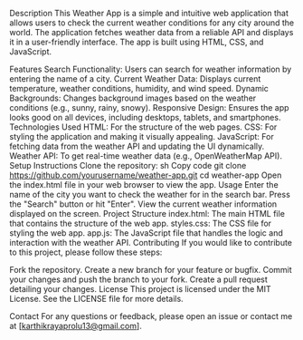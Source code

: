 Description
This Weather App is a simple and intuitive web application that allows users to check the current weather conditions for any city around the world. The application fetches weather data from a reliable API and displays it in a user-friendly interface. The app is built using HTML, CSS, and JavaScript.

Features
Search Functionality: Users can search for weather information by entering the name of a city.
Current Weather Data: Displays current temperature, weather conditions, humidity, and wind speed.
Dynamic Backgrounds: Changes background images based on the weather conditions (e.g., sunny, rainy, snowy).
Responsive Design: Ensures the app looks good on all devices, including desktops, tablets, and smartphones.
Technologies Used
HTML: For the structure of the web pages.
CSS: For styling the application and making it visually appealing.
JavaScript: For fetching data from the weather API and updating the UI dynamically.
Weather API: To get real-time weather data (e.g., OpenWeatherMap API).
Setup Instructions
Clone the repository:
sh
Copy code
git clone https://github.com/yourusername/weather-app.git
cd weather-app
Open the index.html file in your web browser to view the app.
Usage
Enter the name of the city you want to check the weather for in the search bar.
Press the "Search" button or hit "Enter".
View the current weather information displayed on the screen.
Project Structure
index.html: The main HTML file that contains the structure of the web app.
styles.css: The CSS file for styling the web app.
app.js: The JavaScript file that handles the logic and interaction with the weather API.
Contributing
If you would like to contribute to this project, please follow these steps:

Fork the repository.
Create a new branch for your feature or bugfix.
Commit your changes and push the branch to your fork.
Create a pull request detailing your changes.
License
This project is licensed under the MIT License. See the LICENSE file for more details.

Contact
For any questions or feedback, please open an issue or contact me at [karthikrayaprolu13@gmail.com].

